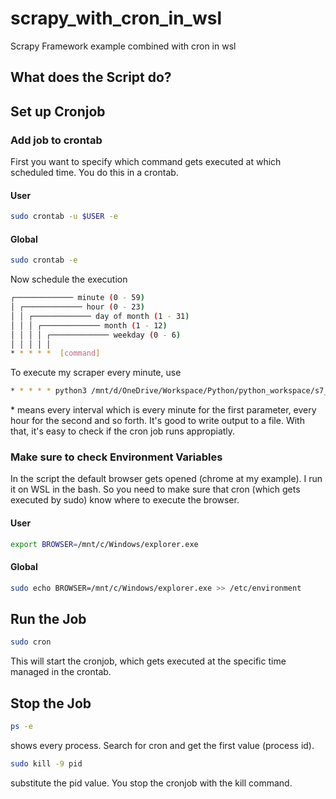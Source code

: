 # scrapy_with_cron_in_wsl
Scrapy Framework example combined with cron in wsl
## What does the Script do?

## Set up Cronjob
### Add job to crontab
First you want to specify which command gets executed at which scheduled time. You do this in a crontab.
#### User
```sh
sudo crontab -u $USER -e
```
#### Global
```sh
sudo crontab -e
```

Now schedule the execution
```sh
┌───────────── minute (0 - 59)
│ ┌───────────── hour (0 - 23)
│ │ ┌───────────── day of month (1 - 31)
│ │ │ ┌───────────── month (1 - 12)
│ │ │ │ ┌───────────── weekday (0 - 6)
│ │ │ │ │
* * * * *  [command]
```
To execute my scraper every minute, use
```sh
* * * * * python3 /mnt/d/OneDrive/Workspace/Python/python_workspace/s7_telekom_available.py > /mnt/d/scrapy.txt
```
\* means every interval which is every minute for the first parameter, every hour for the second and so forth. It's good to write output to a file. With that, it's easy to check if the cron job runs appropiatly.
### Make sure to check Environment Variables
In the script the default browser gets opened (chrome at my example). I run it on WSL in the bash. So you need to make sure that cron (which gets executed by sudo) know where to execute the browser.
#### User
```sh
export BROWSER=/mnt/c/Windows/explorer.exe
```
#### Global
```sh
sudo echo BROWSER=/mnt/c/Windows/explorer.exe >> /etc/environment
```

## Run the Job
```sh
sudo cron
```
This will start the cronjob, which gets executed at the specific time managed in the crontab.

## Stop the Job
```sh
ps -e
```
shows every process. Search for cron and get the first value (process id).
```sh
sudo kill -9 pid
```
substitute the pid value. You stop the cronjob with the kill command.
